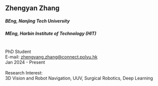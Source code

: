 ## Zhengyan Zhang
##### BEng, Nanjing Tech University
##### MEng, Harbin Institute of Technology (HIT)

<div align="justify">
<br/>PhD Student
<br/>E-mail: <a href="mailto:zhengyan.zhang@connect.polyu.hk">zhengyang.zhang@connect.polyu.hk</a>
<br/>
Jan 2024 - Present
<br/><br/>
Research Interest: <br/>
3D Vision and Robot Navigation, UUV, Surgical Robotics, Deep Learning
</div>

